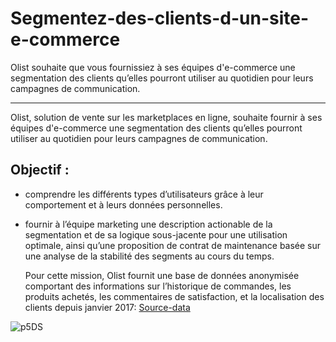 # Segmentez-des-clients-d-un-site-e-commerce
Olist souhaite que vous fournissiez à ses équipes d'e-commerce une segmentation des clients qu’elles pourront utiliser au quotidien pour leurs campagnes de communication.


_____
Olist, solution de vente sur les marketplaces en ligne, souhaite fournir à ses équipes d'e-commerce une segmentation des clients qu’elles pourront utiliser au quotidien pour leurs campagnes de communication.

## Objectif : 


- comprendre les différents types d’utilisateurs grâce à leur comportement et à leurs données personnelles.

- fournir à l’équipe marketing une description actionable de la segmentation et de sa logique sous-jacente pour une utilisation optimale, ainsi qu’une proposition de contrat de maintenance basée sur une analyse de la stabilité des segments au cours du temps. 

   Pour cette mission, Olist fournit une base de données anonymisée comportant des informations sur l’historique de commandes, les produits achetés, les commentaires de satisfaction, et la localisation des clients depuis janvier 2017: [Source-data](https://www.kaggle.com/olistbr/brazilian-ecommerce)
   
![p5DS](https://user-images.githubusercontent.com/105881992/234868917-ea637609-e37c-4613-b00a-ab4cb6c5ebef.png)

